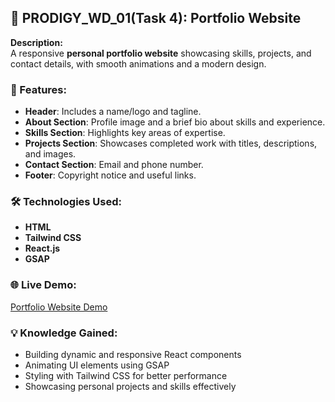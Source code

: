
## 🎯 PRODIGY_WD_01(Task 4): Portfolio Website  
 
**Description:**  
A responsive **personal portfolio website** showcasing skills, projects, and contact details, with smooth animations and a modern design.

### 🔑 Features:
- **Header**: Includes a name/logo and tagline.  
- **About Section**: Profile image and a brief bio about skills and experience.  
- **Skills Section**: Highlights key areas of expertise.  
- **Projects Section**: Showcases completed work with titles, descriptions, and images.  
- **Contact Section**: Email and phone number.  
- **Footer**: Copyright notice and useful links.  

### 🛠️ Technologies Used:
- **HTML**  
- **Tailwind CSS**  
- **React.js**  
- **GSAP**  

### 🌐 Live Demo:
[Portfolio Website Demo](https://pvpkishore.vercel.app/)

### 💡 Knowledge Gained:
- Building dynamic and responsive React components  
- Animating UI elements using GSAP  
- Styling with Tailwind CSS for better performance  
- Showcasing personal projects and skills effectively  
